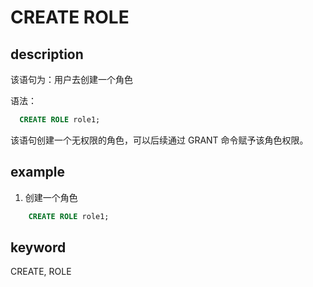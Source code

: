 # CREATE ROLE

## description

该语句为：用户去创建一个角色

 语法：

```sql
  CREATE ROLE role1;
```

 该语句创建一个无权限的角色，可以后续通过 GRANT 命令赋予该角色权限。

## example

 1. 创建一个角色

  ```sql
      CREATE ROLE role1;
  ```

## keyword

CREATE, ROLE
